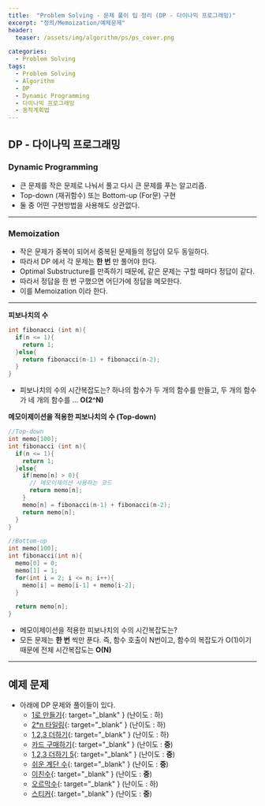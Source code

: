 ```yaml
---
title:  "Problem Solving - 문제 풀이 팁 정리 (DP - 다이나믹 프로그래밍)"
excerpt: "정의/Memoization/예제문제"
header:
  teaser: /assets/img/algorithm/ps/ps_cover.png

categories:
  - Problem Solving
tags:
  - Problem Solving
  - Algorithm
  - DP
  - Dynamic Programming
  - 다이나믹 프로그래밍
  - 동적계획법
---
```


## DP - 다이나믹 프로그래밍

### Dynamic Programming

- 큰 문제를 작은 문제로 나눠서 풀고 다시 큰 문제를 푸는 알고리즘. 
- Top-down (재귀함수) 또는 Bottom-up (For문) 구현
- 둘 중 어떤 구현방법을 사용해도 상관없다.

---

### Memoization

- 작은 문제가 중복이 되어서 중복된 문제들의 정답이 모두 동일하다.
- 따라서 DP 에서 각 문제는 __한 번__ 만 풀어야 한다.
- Optimal Substructure를 만족하기 때문에, 같은 문제는 구할 때마다 정답이 같다.
- 따라서 정답을 한 번 구했으면 어딘가에 정답을 메모한다.
- 이를 Memoization 이라 한다.

--- 

**피보나치의 수**

```cpp
int fibonacci (int n){
  if(n <= 1){
    return 1;
  }else{
    return fibonacci(n-1) + fibonacci(n-2);
  }
}
```

- 피보나치의 수의 시간복잡도는? 하나의 함수가 두 개의 함수를 만들고, 두 개의 함수가 네 개의 함수를 ... __O(2^N)__

**메모이제이션을 적용한 피보나치의 수 (Top-down)**

```cpp
//Top-down
int memo[100];
int fibonacci (int n){
  if(n <= 1){
    return 1;
  }else{
    if(memo[n] > 0){
      // 메모이제이션 사용하는 코드
      return memo[n];
    }
    memo[n] = fibonacci(n-1) + fibonacci(n-2);
    return memo[n];
  }
}
```

```cpp
//Bottom-up
int memo[100];
int fibonacci(int n){
  memo[0] = 0;
  memo[1] = 1;
  for(int i = 2; i <= n; i++){
    memo[i] = memo[i-1] + memo[i-2];
  }

  return memo[n];
}
```

- 메모이제이션을 적용한 피보나치의 수의 시간복잡도는? 
- 모든 문제는 __한 번__ 씩만 푼다. 즉, 함수 호출이 N번이고, 함수의 복잡도가 O(1)이기 때문에 전체 시간복잡도는 **O(N)**

---

## 예제 문제
- 아래에 DP 문제와 풀이들이 있다.
  * [1로 만들기](https://hyunjae-lee.github.io/boj/1463sol/){: target="_blank" } (난이도 : 하)
  * [2*n 타일링](https://hyunjae-lee.github.io/boj/11726sol/){: target="_blank" } (난이도 : 하)
  * [1,2,3 더하기](https://hyunjae-lee.github.io/boj/9095sol/){: target="_blank" } (난이도 : 하)
  * [카드 구매하기](https://hyunjae-lee.github.io/boj/11052sol/){: target="_blank" } (난이도 : __중__)
  * [1,2,3 더하기 5](https://hyunjae-lee.github.io/boj/15990sol/){: target="_blank" } (난이도 : __중__)
  * [쉬운 계단 수](https://hyunjae-lee.github.io/boj/10844sol/){: target="_blank" } (난이도 : __중__)
  * [이친수](https://hyunjae-lee.github.io/boj/10844sol/){: target="_blank" } (난이도 : __중__)
  * [오르막수](https://hyunjae-lee.github.io/boj/10844sol/){: target="_blank" } (난이도 : 하)
  * [스티커](https://hyunjae-lee.github.io/boj/10844sol/){: target="_blank" } (난이도 : __중__)